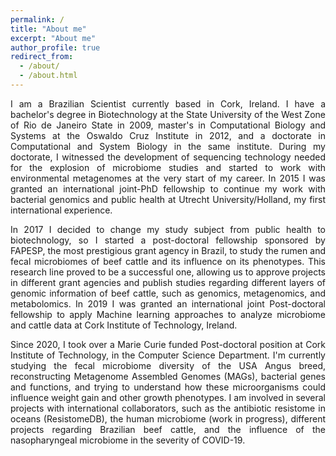 ```yaml
---
permalink: /
title: "About me"
excerpt: "About me"
author_profile: true
redirect_from: 
  - /about/
  - /about.html
---
```


<div style="text-align: justify">     I am a Brazilian Scientist currently based in Cork, Ireland. I have a bachelor's degree in Biotechnology at the State University of the West Zone of Rio de Janeiro State in 2009, master's in Computational Biology and Systems at the Oswaldo Cruz Institute in 2012, and a doctorate in Computational and System Biology in the same institute. During my doctorate, I witnessed the development of sequencing technology needed for the explosion of microbiome studies and started to work with environmental metagenomes at the very start of my career. In 2015 I was granted an international joint-PhD fellowship to continue my work with bacterial genomics and public health at Utrecht University/Holland, my first international experience.

 In 2017 I decided to change my study subject from public health to biotechnology, so I started a post-doctoral fellowship sponsored by FAPESP, the most prestigious grant agency in Brazil, to study the rumen and fecal microbiomes of beef cattle and its influence on its phenotypes. This research line proved to be a successful one, allowing us to approve projects in different grant agencies and publish studies regarding different layers of genomic information of beef cattle, such as genomics, metagenomics, and metabolomics. In 2019 I was granted an international joint Post-doctoral fellowship to apply Machine learning approaches to analyze microbiome and cattle data at Cork Institute of Technology, Ireland.

 Since 2020, I took over a Marie Curie funded Post-doctoral position at Cork Institute of Technology, in the Computer Science Department. I'm currently studying the fecal microbiome diversity of the USA Angus breed, reconstructing Metagenome Assembled Genomes (MAGs), bacterial genes and functions, and trying to understand how these microorganisms could influence weight gain and other growth phenotypes. I am involved in several projects with international collaborators, such as the antibiotic resistome in oceans (ResistomeDB), the human microbiome (work in progress), different projects regarding Brazilian beef cattle, and the influence of the nasopharyngeal microbiome in the severity of COVID-19.</div>
